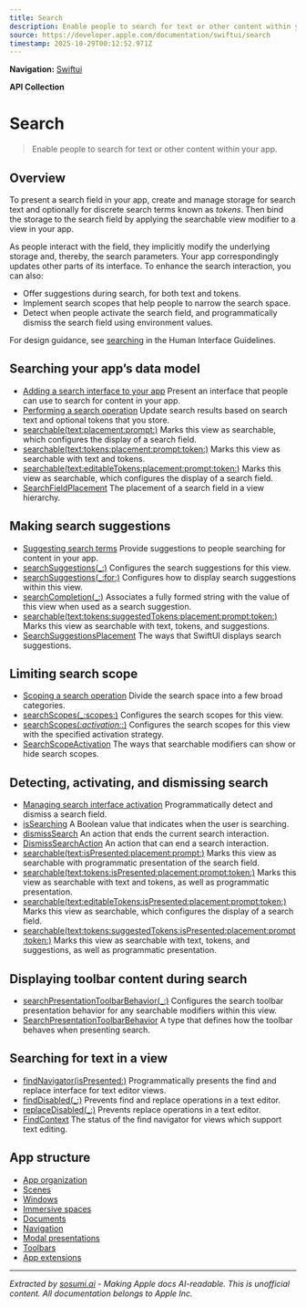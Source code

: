 ```yaml
---
title: Search
description: Enable people to search for text or other content within your app.
source: https://developer.apple.com/documentation/swiftui/search
timestamp: 2025-10-29T00:12:52.971Z
---
```


**Navigation:** [Swiftui](/documentation/swiftui)

**API Collection**

# Search

> Enable people to search for text or other content within your app.

## Overview

To present a search field in your app, create and manage storage for search text and optionally for discrete search terms known as *tokens*. Then bind the storage to the search field by applying the searchable view modifier to a view in your app.



As people interact with the field, they implicitly modify the underlying storage and, thereby, the search parameters. Your app correspondingly updates other parts of its interface. To enhance the search interaction, you can also:

- Offer suggestions during search, for both text and tokens.
- Implement search scopes that help people to narrow the search space.
- Detect when people activate the search field, and programmatically dismiss the search field using environment values.

For design guidance, see [searching](/design/Human-Interface-Guidelines/searching) in the Human Interface Guidelines.

## Searching your app’s data model

- [Adding a search interface to your app](/documentation/swiftui/adding-a-search-interface-to-your-app) Present an interface that people can use to search for content in your app.
- [Performing a search operation](/documentation/swiftui/performing-a-search-operation) Update search results based on search text and optional tokens that you store.
- [searchable(text:placement:prompt:)](/documentation/swiftui/view/searchable(text:placement:prompt:)) Marks this view as searchable, which configures the display of a search field.
- [searchable(text:tokens:placement:prompt:token:)](/documentation/swiftui/view/searchable(text:tokens:placement:prompt:token:)) Marks this view as searchable with text and tokens.
- [searchable(text:editableTokens:placement:prompt:token:)](/documentation/swiftui/view/searchable(text:editabletokens:placement:prompt:token:)) Marks this view as searchable, which configures the display of a search field.
- [SearchFieldPlacement](/documentation/swiftui/searchfieldplacement) The placement of a search field in a view hierarchy.

## Making search suggestions

- [Suggesting search terms](/documentation/swiftui/suggesting-search-terms) Provide suggestions to people searching for content in your app.
- [searchSuggestions(_:)](/documentation/swiftui/view/searchsuggestions(_:)) Configures the search suggestions for this view.
- [searchSuggestions(_:for:)](/documentation/swiftui/view/searchsuggestions(_:for:)) Configures how to display search suggestions within this view.
- [searchCompletion(_:)](/documentation/swiftui/view/searchcompletion(_:)) Associates a fully formed string with the value of this view when used as a search suggestion.
- [searchable(text:tokens:suggestedTokens:placement:prompt:token:)](/documentation/swiftui/view/searchable(text:tokens:suggestedtokens:placement:prompt:token:)) Marks this view as searchable with text, tokens, and suggestions.
- [SearchSuggestionsPlacement](/documentation/swiftui/searchsuggestionsplacement) The ways that SwiftUI displays search suggestions.

## Limiting search scope

- [Scoping a search operation](/documentation/swiftui/scoping-a-search-operation) Divide the search space into a few broad categories.
- [searchScopes(_:scopes:)](/documentation/swiftui/view/searchscopes(_:scopes:)) Configures the search scopes for this view.
- [searchScopes(_:activation:_:)](/documentation/swiftui/view/searchscopes(_:activation:_:)) Configures the search scopes for this view with the specified activation strategy.
- [SearchScopeActivation](/documentation/swiftui/searchscopeactivation) The ways that searchable modifiers can show or hide search scopes.

## Detecting, activating, and dismissing search

- [Managing search interface activation](/documentation/swiftui/managing-search-interface-activation) Programmatically detect and dismiss a search field.
- [isSearching](/documentation/swiftui/environmentvalues/issearching) A Boolean value that indicates when the user is searching.
- [dismissSearch](/documentation/swiftui/environmentvalues/dismisssearch) An action that ends the current search interaction.
- [DismissSearchAction](/documentation/swiftui/dismisssearchaction) An action that can end a search interaction.
- [searchable(text:isPresented:placement:prompt:)](/documentation/swiftui/view/searchable(text:ispresented:placement:prompt:)) Marks this view as searchable with programmatic presentation of the search field.
- [searchable(text:tokens:isPresented:placement:prompt:token:)](/documentation/swiftui/view/searchable(text:tokens:ispresented:placement:prompt:token:)) Marks this view as searchable with text and tokens, as well as programmatic presentation.
- [searchable(text:editableTokens:isPresented:placement:prompt:token:)](/documentation/swiftui/view/searchable(text:editabletokens:ispresented:placement:prompt:token:)) Marks this view as searchable, which configures the display of a search field.
- [searchable(text:tokens:suggestedTokens:isPresented:placement:prompt:token:)](/documentation/swiftui/view/searchable(text:tokens:suggestedtokens:ispresented:placement:prompt:token:)) Marks this view as searchable with text, tokens, and suggestions, as well as programmatic presentation.

## Displaying toolbar content during search

- [searchPresentationToolbarBehavior(_:)](/documentation/swiftui/view/searchpresentationtoolbarbehavior(_:)) Configures the search toolbar presentation behavior for any searchable modifiers within this view.
- [SearchPresentationToolbarBehavior](/documentation/swiftui/searchpresentationtoolbarbehavior) A type that defines how the toolbar behaves when presenting search.

## Searching for text in a view

- [findNavigator(isPresented:)](/documentation/swiftui/view/findnavigator(ispresented:)) Programmatically presents the find and replace interface for text editor views.
- [findDisabled(_:)](/documentation/swiftui/view/finddisabled(_:)) Prevents find and replace operations in a text editor.
- [replaceDisabled(_:)](/documentation/swiftui/view/replacedisabled(_:)) Prevents replace operations in a text editor.
- [FindContext](/documentation/swiftui/findcontext) The status of the find navigator for views which support text editing.

## App structure

- [App organization](/documentation/swiftui/app-organization)
- [Scenes](/documentation/swiftui/scenes)
- [Windows](/documentation/swiftui/windows)
- [Immersive spaces](/documentation/swiftui/immersive-spaces)
- [Documents](/documentation/swiftui/documents)
- [Navigation](/documentation/swiftui/navigation)
- [Modal presentations](/documentation/swiftui/modal-presentations)
- [Toolbars](/documentation/swiftui/toolbars)
- [App extensions](/documentation/swiftui/app-extensions)

---

*Extracted by [sosumi.ai](https://sosumi.ai) - Making Apple docs AI-readable.*
*This is unofficial content. All documentation belongs to Apple Inc.*
